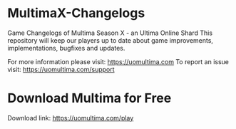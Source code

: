 # MultimaX-Changelogs
Game Changelogs of Multima Season X - an Ultima Online Shard
This repository will keep our players up to date about game improvements, implementations, bugfixes and updates.

For more information please visit: https://uomultima.com
To report an issue visit: https://uomultima.com/support

# Download Multima for Free
Download link: https://uomultima.com/play
